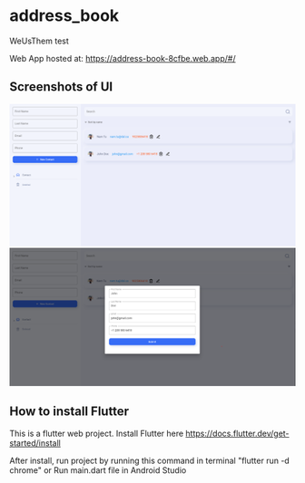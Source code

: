 # address_book

WeUsThem test

Web App hosted at: https://address-book-8cfbe.web.app/#/

## Screenshots of UI

![UI1](https://github.com/chntu/address_book/blob/master/assets/images/UI.png)
![UI2](https://github.com/chntu/address_book/blob/master/assets/images/UI2.png)

## How to install Flutter

This is a flutter web project. Install Flutter here https://docs.flutter.dev/get-started/install

After install, run project by running this command in terminal "flutter run -d chrome" or Run main.dart file in Android Studio

